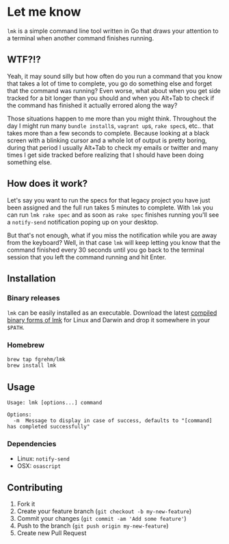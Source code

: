 # Let me know

`lmk` is a simple command line tool written in Go that draws your attention to
a terminal when another command finishes running.


## WTF?!?

Yeah, it may sound silly but how often do you run a command that you know that
takes a lot of time to complete, you go do something else and forget that the
command was running? Even worse, what about when you get side tracked for a bit
longer than you should and when you Alt+Tab to check if the command has finished
it actually errored along the way?

Those situations happen to me more than you might think. Throughout the day I
might run many `bundle install`s, `vagrant up`s, `rake spec`s, etc.. that takes
more than a few seconds to complete. Because looking at a black screen with a
blinking cursor and a whole lot of output is pretty boring, during that period I
usually Alt+Tab to check my emails or twitter and many times I get side tracked
before realizing that I should have been doing something else.


## How does it work?

Let's say you want to run the specs for that legacy project you have just been
assigned and the full run takes 5 minutes to complete. With `lmk` you can run
`lmk rake spec` and as soon as `rake spec` finishes running you'll see a `notify-send`
notification poping up on your desktop.

But that's not enough, what if you miss the notification while you are away from
the keyboard? Well, in that case `lmk` will keep letting you know that the
command finished every 30 seconds until you go back to the terminal session that
you left the command running and hit Enter.


## Installation

### Binary releases

`lmk` can be easily installed as an executable. Download the latest [compiled
binary forms of lmk](https://github.com/fgrehm/lmk/releases) for Linux and Darwin
and drop it somewhere in your `$PATH`.

### Homebrew

```sh
brew tap fgrehm/lmk
brew install lmk
```


## Usage

```
Usage: lmk [options...] command

Options:
  -m  Message to display in case of success, defaults to "[command] has completed successfully"
```

### Dependencies

- Linux: `notify-send`
- OSX: `osascript`


## Contributing

1. Fork it
2. Create your feature branch (`git checkout -b my-new-feature`)
3. Commit your changes (`git commit -am 'Add some feature'`)
4. Push to the branch (`git push origin my-new-feature`)
5. Create new Pull Request

